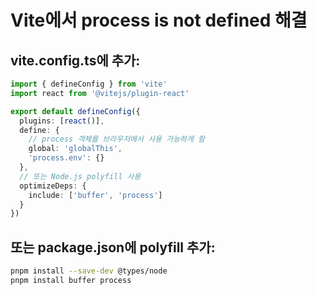 # Vite에서 process is not defined 해결

## vite.config.ts에 추가:

```typescript
import { defineConfig } from 'vite'
import react from '@vitejs/plugin-react'

export default defineConfig({
  plugins: [react()],
  define: {
    // process 객체를 브라우저에서 사용 가능하게 함
    global: 'globalThis',
    'process.env': {}
  },
  // 또는 Node.js polyfill 사용
  optimizeDeps: {
    include: ['buffer', 'process']
  }
})
```

## 또는 package.json에 polyfill 추가:

```bash
pnpm install --save-dev @types/node
pnpm install buffer process
```